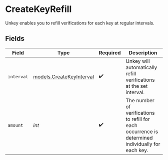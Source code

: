 # CreateKeyRefill

Unkey enables you to refill verifications for each key at regular intervals.


## Fields

| Field                                                                                              | Type                                                                                               | Required                                                                                           | Description                                                                                        |
| -------------------------------------------------------------------------------------------------- | -------------------------------------------------------------------------------------------------- | -------------------------------------------------------------------------------------------------- | -------------------------------------------------------------------------------------------------- |
| `interval`                                                                                         | [models.CreateKeyInterval](../models/createkeyinterval.md)                                         | :heavy_check_mark:                                                                                 | Unkey will automatically refill verifications at the set interval.                                 |
| `amount`                                                                                           | *int*                                                                                              | :heavy_check_mark:                                                                                 | The number of verifications to refill for each occurrence is determined individually for each key. |